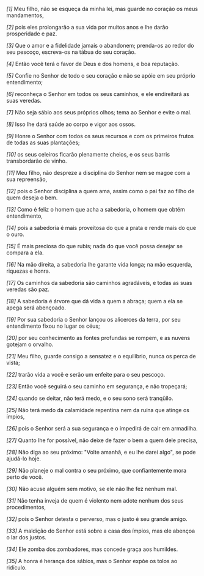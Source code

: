 *[1]* Meu filho, não se esqueça da minha lei, mas guarde no coração os meus mandamentos,

*[2]* pois eles prolongarão a sua vida por muitos anos e lhe darão prosperidade e paz.

*[3]* Que o amor e a fidelidade jamais o abandonem; prenda-os ao redor do seu pescoço, escreva-os na tábua do seu coração.

*[4]* Então você terá o favor de Deus e dos homens, e boa reputação.

*[5]* Confie no Senhor de todo o seu coração e não se apóie em seu próprio entendimento;

*[6]* reconheça o Senhor em todos os seus caminhos, e ele endireitará as suas veredas.

*[7]* Não seja sábio aos seus próprios olhos; tema ao Senhor e evite o mal.

*[8]* Isso lhe dará saúde ao corpo e vigor aos ossos.

*[9]* Honre o Senhor com todos os seus recursos e com os primeiros frutos de todas as suas plantações;

*[10]* os seus celeiros ficarão plenamente cheios, e os seus barris transbordarão de vinho.

*[11]* Meu filho, não despreze a disciplina do Senhor nem se magoe com a sua repreensão,

*[12]* pois o Senhor disciplina a quem ama, assim como o pai faz ao filho de quem deseja o bem.

*[13]* Como é feliz o homem que acha a sabedoria, o homem que obtém entendimento,

*[14]* pois a sabedoria é mais proveitosa do que a prata e rende mais do que o ouro.

*[15]* É mais preciosa do que rubis; nada do que você possa desejar se compara a ela.

*[16]* Na mão direita, a sabedoria lhe garante vida longa; na mão esquerda, riquezas e honra.

*[17]* Os caminhos da sabedoria são caminhos agradáveis, e todas as suas veredas são paz.

*[18]* A sabedoria é árvore que dá vida a quem a abraça; quem a ela se apega será abençoado.

*[19]* Por sua sabedoria o Senhor lançou os alicerces da terra, por seu entendimento fixou no lugar os céus;

*[20]* por seu conhecimento as fontes profundas se rompem, e as nuvens gotejam o orvalho.

*[21]* Meu filho, guarde consigo a sensatez e o equilíbrio, nunca os perca de vista;

*[22]* trarão vida a você e serão um enfeite para o seu pescoço.

*[23]* Então você seguirá o seu caminho em segurança, e não tropeçará;

*[24]* quando se deitar, não terá medo, e o seu sono será tranqüilo.

*[25]* Não terá medo da calamidade repentina nem da ruína que atinge os ímpios,

*[26]* pois o Senhor será a sua segurança e o impedirá de cair em armadilha.

*[27]* Quanto lhe for possível, não deixe de fazer o bem a quem dele precisa,

*[28]* Não diga ao seu próximo: "Volte amanhã, e eu lhe darei algo", se pode ajudá-lo hoje.

*[29]* Não planeje o mal contra o seu próximo, que confiantemente mora perto de você.

*[30]* Não acuse alguém sem motivo, se ele não lhe fez nenhum mal.

*[31]* Não tenha inveja de quem é violento nem adote nenhum dos seus procedimentos,

*[32]* pois o Senhor detesta o perverso, mas o justo é seu grande amigo.

*[33]* A maldição do Senhor está sobre a casa dos ímpios, mas ele abençoa o lar dos justos.

*[34]* Ele zomba dos zombadores, mas concede graça aos humildes.

*[35]* A honra é herança dos sábios, mas o Senhor expõe os tolos ao ridículo.

